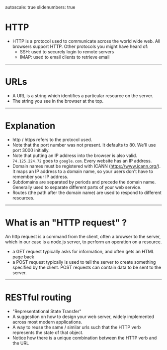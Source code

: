autoscale: true
slidenumbers: true

# HTTP
- HTTP is a protocol used to communicate across the world wide web. All browsers support HTTP. Other protocols you might have heard of:
	- SSH: used to securely login to remote servers
	- IMAP: used to email clients to retrieve email

---

# URLs
- A URL is a string which identifies a particular resource on the server.
- The string you see in the browser at the top.

---

# Explanation
- http / https refers to the protocol used. 
- Note that the port number was not present. It defaults to 80. We'll use port 3000 initially.
- Note that putting an IP address into the browser is also valid. `74.125.224.72` goes to `google.com`. Every website has an IP address.
- Domain names must be registered with ICANN (https://www.icann.org/). It maps an IP address to a domain name, so your users don't have to remember your IP address.
- Subdomains are separated by periods and precede the domain name. Generally used to separate different parts of your web service.
- Routes (the path after the domain name) are used to respond to different resources.

---

# What is an "HTTP request" ?
An http request is a command from the client, often a browser to the server, which in our case is a node.js server, to perform an operation on a resource.
- a GET request typically asks for information, and often gets an HTML page back
- a POST request typically is used to tell the server to create something specified by the client. POST requests can contain data to be sent to the server.

---

# RESTful routing
- "Representational State Transfer"
- A suggestion on how to design your web server, widely implemented across most modern applications.
- A way to reuse the same / similar urls such that the HTTP verb represents the state of that object.
- Notice how there is a unique combination between the HTTP verb and the URL